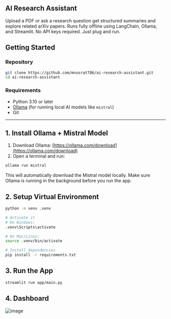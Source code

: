 ## AI Research Assistant
Upload a PDF or ask a research question get structured summaries and explore related arXiv papers.
Runs fully offline using LangChain, Ollama, and Streamlit.
No API keys required. Just plug and run.

##   Getting Started

###  Repository

```bash
git clone https://github.com/mnusrat786/ai-research-assistant.git
cd ai-research-assistant
```
### Requirements

- Python 3.10 or later  
- [Ollama](https://ollama.com) (for running local AI models like `mistral`)  
- Git

---

## 1. Install Ollama + Mistral Model

1. Download Ollama: [https://ollama.com/download](https://ollama.com/download)  
2. Open a terminal and run:

```bash
ollama run mistral
```
This will automatically download the Mistral model locally. Make sure Ollama is running in the background before you run the app.

## 2. Setup Virtual Environment

```bash
python -m venv .venv

# Activate it
# On Windows:
.venv\Scripts\activate

# On Mac/Linux:
source .venv/bin/activate

# Install dependencies
pip install -r requirements.txt
```
## 3. Run the App
```bash
streamlit run app/main.py
```
## 4. Dashboard
![image](https://github.com/user-attachments/assets/7efbaaee-f549-45b4-94a6-abfd82b9fd85)


